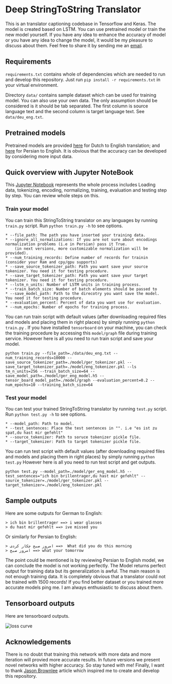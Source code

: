 # Deep StringToString Translator

This is an translator captioning codebase in Tensorflow and Keras. The model is created based on LSTM.
You can use pretrained model or train the new model yourself. If you have any idea to enhance the accuracy of model or you have any idea to change the model,
it would be my pleasure to discuss about them. Feel free to share it by sending me an [email](saman.masarat@gmail.com).  

## Requirements
`requirements.txt` contains whole of dependencies which are needed to run and develop this repository. Just run `pip install -r requirements.txt` in your virtual environment. 

Directory `data/` contains sample dataset which can be used for training model. You can also use your own data. The only assumption should be considered is it should be tab separated.
 The first column is source language text and the second column is target language text. See `data/deu_eng.txt`.

## Pretrained models
Pretrained models are provided [here](https://www.dropbox.com/sh/2cc21gq9jq889bh/AACucPitQlN8IL0bLpEcqKOja?dl=0) for Dutch to English translation; and
[here](https://www.dropbox.com/sh/wnkxikx2l7vjdh3/AADDFfQznETdOhuTjvmSQzZqa?dl=0) for Persian to English. It is obvious that the accuracy can be developed by considering more input data.

## Quick overview with Jupyter NoteBook
This [Jupyter Notebook](./train_test_sequnce.ipynb) represents the whole process includes Loading data, 
tokenizing, encoding, normalizing, training, evaluation and testing step by step. You can review whole steps on this.

### Train your model
You can train this StringToString translator on any languages by running `train.py` script. Run `python train.py -h` to see options.
```
* --file_path: The path you have inserted your training data.
* --ignore_all_normalizations: If you are not sure about encodings normalization problems (i.e in Persian) pass it True.
    (in next versions, more customizable normalization will be provided).
* --num_training_records: Define number of records for trainin (consider your Ram and cpy/gpu supports)
* --save_source_tokenizer_path: Path you want save your source tokenizer. You need it for testing procedure. 
* --save_target_tokenizer_path: Path you want save your target tokenizer. You need it for testing procedure.
* --lstm_n_units: Number of LSTM units in training process. 
* --train_batch_size: Number of batch elements should be passed to 
* --save_model_path: Path to the direcotry you want save the model. You need it for testing procedure.
* --evaluation_percent: Percent of data you want use for evaluation.
* --num_epochs: Number of epochs for training process.
```
You can run train script with default values (after downloading required files and models and placing them in right places) by simply 
running `python train.py` . If you have installed `tensorboard` on your machine, you can check the
training procedure by accessing this `model/graph` file during training service. However here is all you need to run train
script and save your model.

```
python train.py --file_path=./data/deu_eng.txt --num_training_records=10000 --save_source_tokenizer_path=./model/ger_tokenizer.pkl --save_target_tokenizer_path=./model/eng_tokenizer.pkl --ls
tm_n_units=256 --train_batch_size=64 --save_model_path=./model/ger_eng_model.h5 --tensor_board_model_path=./model/graph --evaluation_percent=0.2 --num_epochs=10 --training_batch_size=64
```

### Test your model
You can test your trained StringToString translator by running `test.py` script. Run `python test.py -h` to see options.
```
* --model_path: Path to model.
* --test_sentences: Place the test sentences in "". i.e "es ist zu spat,du hast mir gefehlt" 
* --source_tokenizer: Path to soruce tokenizer pickle file.
* --target_tokenizer: Path to target tokenizer pickle file.
```
You can run test script with default values (after downloading required files and models and placing them in right places) by simply running `python test.py`
However here is all you need to run test script and get outputs.
```
python test.py --model_path=./model/ger_eng_model.h5 --test_sentences="ich bin brillentrager,du hast mir gefehlt" --source_tokenizer=./model/ger_tokenizer.pkl --target_tokenizer=./model/eng_tokenizer.pkl
```

## Sample outputs
Here are some outputs for German to English:
```
> ich bin brillentrager ==> i wear glasses
> du hast mir gefehlt ==> ive missed you
``` 
Or similarly for Persian to English:
```
> امروز صبح چکار کردی ==>  What did you do this morning
> امروز صبح ==> what your tomorrow
```
The point could be mentioned is by reviewing Persian to English model, we can conclude the model is not working perfectly. 
The Model returns perfect output for training data but its generalization is awful. The main reason is not enough training data.
It is completely obvious that a translator could not be trained with 1500 records! If you find better dataset or you trained more accurate models
ping me. I am always enthusiastic to discuss about them.  

## Tensorboard outputs
Here are tensorboard outputs. 

![loss curve](https://uc5619ca73d2e6b914011ca4e03f.previews.dropboxusercontent.com/p/thumb/AAdZXTAyLm3rQ7V2TSHdNlPlGBSIJXC3k3LVHPzlaBtp2jSeWbudBnKz6FP7_bb7aWKYd6I02cXWfVIwhlTfiCOUISKGJbQBjWInGzc3EtP9Ml4AINTBj28jQYxVJ_GSgFRnC2AW9YKm_hj81SsBYvKiLXB8OTcu0SqF4ZZ4Tmfys4zyF-aG6wXOL6Fpt6_MiLk3YxKhzLxuhmCJxUOPGPXGWBr7h3H8Q3Raz7zBNdQBfMpzm3QjSBlKK3tIirVke9u2uUbJYvjDomzs4CMRxkTVTM9gxV8lUgMPvxPUmB6-NvMLOxszDVgC4VYtTXSiOyoEHItrClYuuzGk1sld0BixpN0jxqW8moU2Xf7yFRUoIiEM_TTMEkP5M3LdejBSBz0/p.png?fv_content=true&size_mode=4)


## Acknowledgements
There is no doubt that training this network with more data and more iteration will provied more accurate results.
In future versions we present novel networks with higher accuracy. So stay tuned with me!
Finally, I want to thank [Jason Brownlee](https://machinelearningmastery.com/develop-neural-machine-translation-system-keras/) article which inspired me to create and develop this repository.